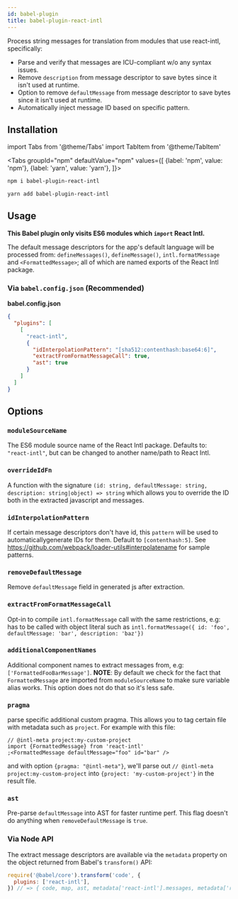 ```yaml
---
id: babel-plugin
title: babel-plugin-react-intl
---
```


Process string messages for translation from modules that use react-intl, specifically:

- Parse and verify that messages are ICU-compliant w/o any syntax issues.
- Remove `description` from message descriptor to save bytes since it isn't used at runtime.
- Option to remove `defaultMessage` from message descriptor to save bytes since it isn't used at runtime.
- Automatically inject message ID based on specific pattern.

## Installation

import Tabs from '@theme/Tabs'
import TabItem from '@theme/TabItem'

<Tabs
groupId="npm"
defaultValue="npm"
values={[
{label: 'npm', value: 'npm'},
{label: 'yarn', value: 'yarn'},
]}>
<TabItem value="npm">

```sh
npm i babel-plugin-react-intl
```

</TabItem>
<TabItem value="yarn">

```sh
yarn add babel-plugin-react-intl
```

</TabItem>
</Tabs>

## Usage

**This Babel plugin only visits ES6 modules which `import` React Intl.**

The default message descriptors for the app's default language will be processed from: `defineMessages()`, `defineMessage()`, `intl.formatMessage` and `<FormattedMessage>`; all of which are named exports of the React Intl package.

### Via `babel.config.json` (Recommended)

**babel.config.json**

```json
{
  "plugins": [
    [
      "react-intl",
      {
        "idInterpolationPattern": "[sha512:contenthash:base64:6]",
        "extractFromFormatMessageCall": true,
        "ast": true
      }
    ]
  ]
}
```

## Options

### **`moduleSourceName`**

The ES6 module source name of the React Intl package. Defaults to: `"react-intl"`, but can be changed to another name/path to React Intl.

### **`overrideIdFn`**

A function with the signature `(id: string, defaultMessage: string, description: string|object) => string` which allows you to override the ID both in the extracted javascript and messages.

### **`idInterpolationPattern`**

If certain message descriptors don't have id, this `pattern` will be used to automaticallygenerate IDs for them. Default to `[contenthash:5]`. See https://github.com/webpack/loader-utils#interpolatename for sample patterns.

### **`removeDefaultMessage`**

Remove `defaultMessage` field in generated js after extraction.

### **`extractFromFormatMessageCall`**

Opt-in to compile `intl.formatMessage` call with the same restrictions, e.g: has to be called with object literal such as `intl.formatMessage({ id: 'foo', defaultMessage: 'bar', description: 'baz'})`

### **`additionalComponentNames`**

Additional component names to extract messages from, e.g: `['FormattedFooBarMessage']`. **NOTE**: By default we check for the fact that `FormattedMessage` are imported from `moduleSourceName` to make sure variable alias works. This option does not do that so it's less safe.

### **`pragma`**

parse specific additional custom pragma. This allows you to tag certain file with metadata such as `project`. For example with this file:

```tsx
// @intl-meta project:my-custom-project
import {FormattedMessage} from 'react-intl'
;<FormattedMessage defaultMessage="foo" id="bar" />
```

and with option `{pragma: "@intl-meta"}`, we'll parse out `// @intl-meta project:my-custom-project` into `{project: 'my-custom-project'}` in the result file.

### **`ast`**

Pre-parse `defaultMessage` into AST for faster runtime perf. This flag doesn't do anything when `removeDefaultMessage` is `true`.

### Via Node API

The extract message descriptors are available via the `metadata` property on the object returned from Babel's `transform()` API:

```javascript
require('@babel/core').transform('code', {
  plugins: ['react-intl'],
}) // => { code, map, ast, metadata['react-intl'].messages, metadata['react-intl'].meta };
```
